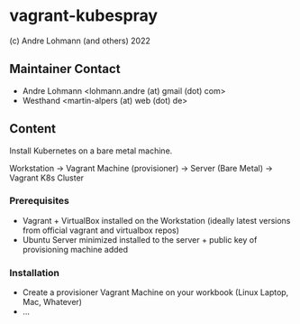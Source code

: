 # vagrant-kubespray

 (c) Andre Lohmann (and others) 2022

## Maintainer Contact
  * Andre Lohmann
    <lohmann.andre (at) gmail (dot) com>
  * Westhand
    <martin-alpers (at) web (dot) de>

## Content

Install Kubernetes on a bare metal machine.

Workstation -> Vagrant Machine (provisioner) -> Server (Bare Metal) -> Vagrant K8s Cluster

### Prerequisites

  * Vagrant + VirtualBox installed on the Workstation (ideally latest versions from official vagrant and virtualbox repos)
  * Ubuntu Server minimized installed to the server + public key of provisioning machine added

### Installation

  * Create a provisioner Vagrant Machine on your workbook (Linux Laptop, Mac, Whatever)
  * ...
